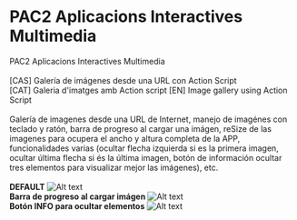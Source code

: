# PAC2 Aplicacions Interactives Multimedia
PAC2 Aplicacions Interactives Multimedia<br><br>
[CAS] Galería de imágenes desde una URL con Action Script<br>
[CAT] Galeria d'imatges amb Action script
[EN] Image gallery using Action Script
<br><br>
Galería de imagenes desde una URL de Internet, manejo de imagénes con teclado y ratón, barra de progreso al cargar una imágen, reSize de las imagenes para ocupera el ancho y altura completa de la APP, funcionalidades varias (ocultar flecha izquierda si es la primera imagen, ocultar última flecha si és la última imagen, botón de información ocultar tres elementos para visualizar mejor las imágenes), etc.
<br><br><strong>DEFAULT</strong>
![Alt text](https://cloud.githubusercontent.com/assets/14861253/21081220/32e0b6d0-bfc2-11e6-8a51-eaf206600191.png)<br>
<strong>Barra de progreso al cargar imágen</strong>
![Alt text](https://cloud.githubusercontent.com/assets/14861253/21081231/4375330e-bfc2-11e6-82e7-3cff9b91b275.png)<br>
<strong>Botón INFO para ocultar elementos</strong>
![Alt text](https://cloud.githubusercontent.com/assets/14861253/21081228/3a4532fc-bfc2-11e6-8986-98e72a41d6ae.png)
